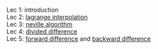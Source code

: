 Lec 1: introduction
<br>Lec 2: [lagrange interpolation](https://github.com/manahiliqbal/numerical-computing/blob/main/lagrange_interpolation.py)
<br>Lec 3: [neville algorithm](https://github.com/manahiliqbal/numerical-computing/blob/main/neville.py)
<br>Lec 4: [divided difference](https://github.com/manahiliqbal/numerical-computing/blob/main/divided_difference.py)
<br>Lec 5: [forward difference](https://github.com/manahiliqbal/numerical-computing/blob/main/forward_difference.py) and [backward difference](https://github.com/manahiliqbal/numerical-computing/blob/main/newton_backward.py) 
